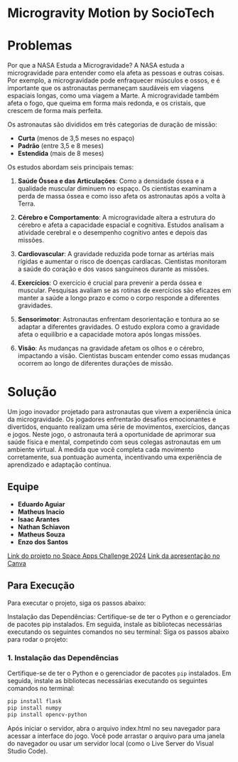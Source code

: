 # Microgravity Motion by SocioTech  

# Problemas

Por que a NASA Estuda a Microgravidade?
A NASA estuda a microgravidade para entender como ela afeta as pessoas e outras coisas. Por exemplo, a microgravidade pode enfraquecer músculos e ossos, e é importante que os astronautas permaneçam saudáveis em viagens espaciais longas, como uma viagem a Marte. A microgravidade também afeta o fogo, que queima em forma mais redonda, e os cristais, que crescem de forma mais perfeita.


Os astronautas são divididos em três categorias de duração de missão:

- **Curta** (menos de 3,5 meses no espaço)
- **Padrão** (entre 3,5 e 8 meses)
- **Estendida** (mais de 8 meses)

Os estudos abordam seis principais temas:

1. **Saúde Óssea e das Articulações**: Como a densidade óssea e a qualidade muscular diminuem no espaço. Os cientistas examinam a perda de massa óssea e como isso afeta os astronautas após a volta à Terra.

2. **Cérebro e Comportamento**: A microgravidade altera a estrutura do cérebro e afeta a capacidade espacial e cognitiva. Estudos analisam a atividade cerebral e o desempenho cognitivo antes e depois das missões.

3. **Cardiovascular**: A gravidade reduzida pode tornar as artérias mais rígidas e aumentar o risco de doenças cardíacas. Cientistas monitoram a saúde do coração e dos vasos sanguíneos durante as missões.

4. **Exercícios**: O exercício é crucial para prevenir a perda óssea e muscular. Pesquisas avaliam se as rotinas de exercícios são eficazes em manter a saúde a longo prazo e como o corpo responde a diferentes gravidades.

5. **Sensorimotor**: Astronautas enfrentam desorientação e tontura ao se adaptar a diferentes gravidades. O estudo explora como a gravidade afeta o equilíbrio e a capacidade motora após longas missões.

6. **Visão**: As mudanças na gravidade afetam os olhos e o cérebro, impactando a visão. Cientistas buscam entender como essas mudanças ocorrem ao longo de diferentes durações de missão.


# Solução

Um jogo inovador projetado para astronautas que vivem a experiência única da microgravidade. Os jogadores enfrentarão desafios emocionantes e divertidos, enquanto realizam uma série de movimentos, exercícios, danças e jogos. 
Neste jogo, o astronauta terá a oportunidade de aprimorar sua saúde física e mental, competindo com seus colegas astronautas em um ambiente virtual. 
À medida que você completa cada movimento corretamente, sua pontuação aumenta, incentivando uma experiência de aprendizado e adaptação contínua.

## Equipe

- **Eduardo Aguiar**
- **Matheus Inacio**
- **Isaac Arantes**
- **Nathan Schiavon**
- **Matheus Souza**
- **Enzo dos Santos**

[Link do projeto no Space Apps Challenge 2024](https://www.spaceappschallenge.org/nasa-space-apps-2024/find-a-team/socio-tech/)
[Link da apresentação no Canva](https://www.canva.com/design/DAGS0Eiyxvw/3vudmxTZ4cTQd4CaaTCSbw/edit?amp%3Butm_campaign=designshare&amp%3Butm_medium=link2&amp%3Butm_source=sharebutton)

## Para Execução
Para executar o projeto, siga os passos abaixo:

Instalação das Dependências: Certifique-se de ter o Python e o gerenciador de pacotes pip instalados. Em seguida, instale as bibliotecas necessárias executando os seguintes comandos no seu terminal:
Siga os passos abaixo para rodar o projeto:

### 1. Instalação das Dependências

Certifique-se de ter o Python e o gerenciador de pacotes `pip` instalados. Em seguida, instale as bibliotecas necessárias executando os seguintes comandos no terminal:

```bash
pip install flask
pip install numpy
pip install opencv-python
```
Após iniciar o servidor, abra o arquivo index.html no seu navegador para acessar a interface do jogo. Você pode arrastar o arquivo para uma janela do navegador ou usar um servidor local (como o Live Server do Visual Studio Code).
